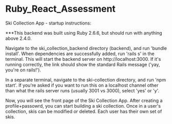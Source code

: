 # Ruby_React_Assessment

Ski Collection App - startup instructions:

***This backend was built using Ruby 2.6.6, but should run with anything above 2.4.0.  

Navigate to the ski_collection_backend directory (backend), and run 'bundle install'.  When dependencies are successfully added, run 'rails s' in the terminal.  This will start the backend server on http://localhost:3000.  If it's running correctly, the link should show the standard Rails message ('yay, you're on rails!').

In a separate terminal, navigate to the ski-collection directory, and run 'npm start'.  If you're asked if you want to run this on a localhost channel other than what the rails server runs (usually 3001 vs 3000), select 'yes' or 'y'.

Now, you will see the front page of the Ski Collection App.  After creating a profile+passowrd, you can start building a ski collection.  Once in a user's collection, skis can be modified or deleted.  Each user has their own set of skis.
